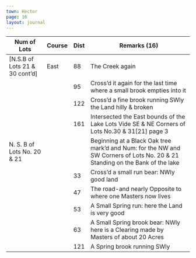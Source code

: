```yaml
---
town: Hector
page: 16
layout: journal
---
```


| Num of Lots | Course | Dist | Remarks (16) |
|-|-|-|-|
| [N.S.B of Lots 21 & 30 cont’d] | East | 88 | The Creek again |
| | | 95 | Cross’d it again for the last time where a small brook empties into it |
| | | 122 | Cross’d a fine brook running SWly the Land hilly & broken |
| | | 161 | Intersected the East bounds of the Lake Lots Vide SE & NE Corners of Lots No.30 & 31[21] page 3 |
| N. S. B of Lots No. 20 & 21 | | | Beginning at a Black Oak tree mark’d and Num: for the NW and SW Corners of Lots No. 20 & 21 Standing on the Bank of the lake |
| | | 33 | Cross’d a small run bear: NWly good land |
| | | 47 | The road-and nearly Opposite to where one Masters now lives |
| | | 53 | A Small Spring run: here the Land is very good |
| | | 63 | A Small Spring brook bear: NWly here is a Clearing made by Masters of about 20 Acres |
| | | 121 | A Spring brook running SWly |